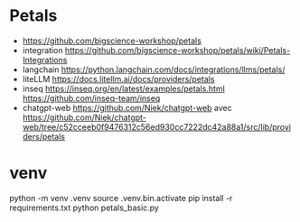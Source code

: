 

# Petals
- https://github.com/bigscience-workshop/petals
- integration https://github.com/bigscience-workshop/petals/wiki/Petals-Integrations
- langchain https://python.langchain.com/docs/integrations/llms/petals/
- liteLLM https://docs.litellm.ai/docs/providers/petals
- inseq https://inseq.org/en/latest/examples/petals.html https://github.com/inseq-team/inseq
- chatgpt-web https://github.com/Niek/chatgpt-web avec https://github.com/Niek/chatgpt-web/tree/c52cceeb0f9476312c56ed930cc7222dc42a88a1/src/lib/providers/petals

# venv

python -m venv .venv
source .venv.bin.activate
pip install -r requirements.txt
python petals_basic.py